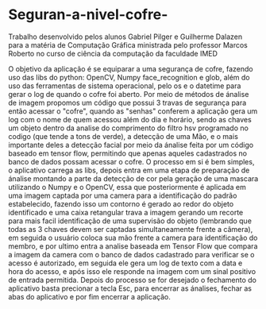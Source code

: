 # Seguran-a-nivel-cofre-
Trabalho desenvolvido pelos alunos Gabriel Pilger e Guilherme Dalazen para a matéria de Computação Gráfica ministrada pelo professor Marcos Roberto no curso de ciência da computação da faculdade IMED

O objetivo da aplicação é se equiparar a uma segurança de cofre, fazendo uso das libs do python: OpenCV, Numpy face_recognition e glob, além do uso das ferramentas de sistema operacional, pelo os e o datetime para gerar o log de quando o cofre foi aberto.
Por meio de métodos de ánalise de imagem propomos um código que possui 3 travas de segurança para então acessar o "cofre", quando as "senhas" conferem a aplicação gera um log com o nome de quem acessou além do dia e horário, sendo as chaves um objeto dentro da analise do comprimento do filtro hsv programado no codigo (que tende a tons de verde), a detecção de uma Mão, e o mais importante deles a detecção facial por meio da ánalise feita por um código baseado em tensor flow, permitindo que apenas aqueles cadastrados no banco de dados possam acessar o cofre. O processo em si é bem simples, o aplicativo carrega as libs, depois entra em uma etapa de preparação de ánalise montando a parte da detecção de cor pela geração de uma mascara utilizando o Numpy e o OpenCV, essa que posteriormente é aplicada em uma imagem captada por uma camera para a identificação do padrão estabelecido, fazendo isso um contorno é gerado ao redor do objeto identificado e uma caixa retangular trava a imagem gerando um recorte para mais facil identificação de uma supervisão do objeto (lembrando que todas as 3 chaves devem ser captadas simultaneamente frente a câmera), em seguida o usuário coloca sua mão frente a camera para identificação do membro, e por ultimo entra a analise baseada em Tensor Flow que compara a imagem da camera com o banco de dados cadastrado para verificar se o acesso é autorizado, em seguida ele gera um log de texto com a data e hora do acesso, e após isso ele responde na imagem com um sinal positivo de entrada permitida. 
Depois do processo se for desejado o fechamento do aplicativo basta precionar a tecla Esc, para encerrar as ánalises, fechar as abas do aplicativo e por fim encerrar a aplicação.
